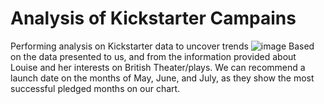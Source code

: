 # Analysis of Kickstarter Campains
Performing analysis on Kickstarter data to uncover trends
![image](https://user-images.githubusercontent.com/86321353/122994444-536cf180-d35d-11eb-9a35-5a8183d08f2e.png)
Based on the data presented to us, and from the information provided about Louise and her interests on British Theater/plays. We can recommend a launch date on the months of May, June, and July, as they show the most successful pledged months on our chart.


